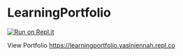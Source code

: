 # LearningPortfolio
[![Run on Repl.it](https://replit.com/badge/github/jennahyasin/LearningPortfolio)](https://replit.com/new/github/jennahyasin/LearningPortfolio)

View Portfolio
https://learningportfolio.yasinjennah.repl.co
